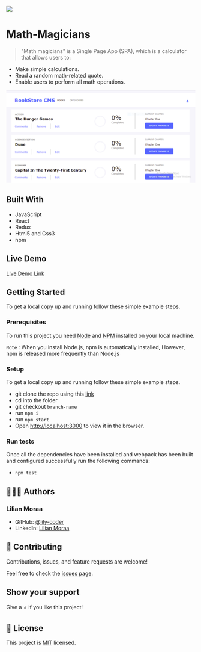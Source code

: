 ![](https://img.shields.io/badge/Microverse-blueviolet)

# Math-Magicians

> "Math magicians" is a Single Page App (SPA), which is a calculator that allows users to:
- Make simple calculations.
- Read a random math-related quote.
- Enable users to perform all math operations.

![screenshot](./Bookstore.PNG)

## Built With

- JavaScript
- React
- Redux
- Html5 and Css3
- npm

## Live Demo

[Live Demo Link](https://lily-coder.github.io/bookstore/)

## Getting Started

To get a local copy up and running follow these simple example steps.

### Prerequisites

To run this project you need [Node](https://nodejs.org/en/) and [NPM](https://docs.npmjs.com/about-npm-versions) installed on your local machine.

`Note` : When you install Node.js, npm is automatically installed, However, npm is released more frequently than Node.js

### Setup
To get a local copy up and running follow these simple example steps.

- git clone the repo using this [link](https://github.com/lily-coder/bookstore.git)
- cd into the folder
- git checkout `branch-name`
- run `npm i`
- run `npm start`
- Open [http://localhost:3000](http://localhost:3000) to view it in the browser.
### Run tests
Once all the dependencies have been installed and webpack has been built and configured successfully run the following commands:

- `npm test`
## 🙎🏾‍♂️ Authors
### Lilian Moraa

- GitHub: [@lily-coder](https://github.com/lily-coder/)
- LinkedIn: [Lilian Moraa](https://www.linkedin.com/in/lilian-moraa-99950b1b8/)

## 🤝 Contributing

Contributions, issues, and feature requests are welcome!

Feel free to check the [issues page](https://github.com/lily-coder/bookstore/issues).

## Show your support

Give a ⭐️ if you like this project!

## 📝 License

This project is [MIT](./LICENSE) licensed.